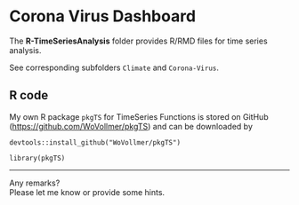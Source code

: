 
<!-- README.md is generated from README.Rmd. Please edit that file -->

# Corona Virus Dashboard

The **R-TimeSeriesAnalysis** folder provides R/RMD files for time series
analysis.

See corresponding subfolders `Climate` and `Corona-Virus`.

## R code

My own R package `pkgTS` for TimeSeries Functions is stored on GitHub
(<https://github.com/WoVollmer/pkgTS>) and can be downloaded by

`devtools::install_github("WoVollmer/pkgTS")`

`library(pkgTS)`

-----

Any remarks?  
Please let me know or provide some hints.
